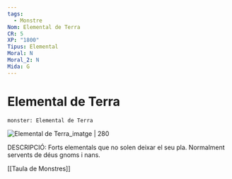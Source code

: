 ```yaml
---
tags:
  - Monstre
Nom: Elemental de Terra
CR: 5
XP: "1800"
Tipus: Elemental
Moral: N
Moral_2: N
Mida: G
---
```

# Elemental de Terra

```statblock
monster: Elemental de Terra
```

![Elemental de Terra_imatge | 280](https://www.dndbeyond.com/avatars/thumbnails/30783/692/1000/1000/638062015664899420.png)

DESCRIPCIÓ: 
Forts elementals que no solen deixar el seu pla. Normalment servents de déus gnoms i nans.

[[Taula de Monstres]]

